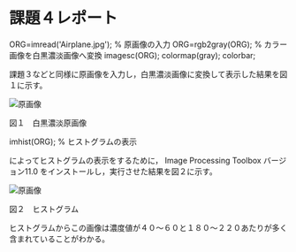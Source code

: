 # 課題４レポート

ORG=imread('Airplane.jpg'); % 原画像の入力
ORG=rgb2gray(ORG); % カラー画像を白黒濃淡画像へ変換
imagesc(ORG); colormap(gray); colorbar;

課題３などと同様に原画像を入力し，白黒濃淡画像に変換して表示した結果を図１に示す。

![原画像](https://github.com/TakedaRyota/Image-Processing-engineering-2019/blob/master/image/kadai4_1.png)

図１　白黒濃淡原画像

imhist(ORG); % ヒストグラムの表示

によってヒストグラムの表示をするために，
Image Processing Toolbox バージョン11.0
をインストールし，実行させた結果を図２に示す。

![原画像](https://github.com/TakedaRyota/Image-Processing-engineering-2019/blob/master/image/kadai4_2.png)

図２　ヒストグラム

ヒストグラムからこの画像は濃度値が４０〜６０と１８０〜２２０あたりが多く含まれていることがわかる。
